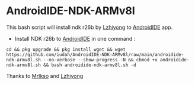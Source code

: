 # AndroidIDE-NDK-ARMv8l
This bash script will install ndk r26b by [Lzhiyong](https://github.com/Lzhiyong) to  [AndroidIDE](https://github.com/itsaky/AndroidIDE) app.
- Install NDK r26b to [AndroidIDE](https://github.com/itsaky/AndroidIDE) in one command :
```
cd && pkg upgrade && pkg install wget && wget https://github.com/iudah/AndroidIDE-NDK-ARMv8l/raw/main/androidide-ndk-armv8l.sh --no-verbose --show-progress -N && chmod +x androidide-ndk-armv8l.sh && bash androidide-ndk-armv8l.sh -d
```

Thanks to [MrIkso](https://github.com/MrIkso/AndroidIDE-NDK) and [Lzhiyong](https://github.com/Lzhiyong)
